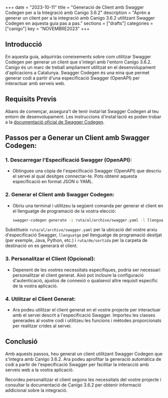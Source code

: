 +++
date         = "2023-10-11"
title        = "Generació de Client amb Swagger Codegen per a la Integració amb Canigo 3.6.2"
description  = "Aprèn a generar un client per a la integració amb Canigo 3.6.2 utilitzant Swagger Codegen en aquesta guia pas a pas."
sections     = ["drafts"]
categories   = ["canigo"]
key          = "NOVEMBRE2023"
+++

## Introducció

En aquesta guia, adquiriràs coneixements sobre com utilitzar Swagger Codegen per generar un client que s'integri amb l'entorn Canigo 3.6.2. Canigo és un marc de treball ampliament utilitzat en el desenvolupament d'aplicacions a Catalunya. Swagger Codegen és una eina que permet generar codi a partir d'una especificació Swagger (OpenAPI) per interactuar amb serveis web.

## Requisits Previs

Abans de començar, assegura't de tenir instal·lat Swagger Codegen al teu entorn de desenvolupament. Les instruccions d'instal·lació es poden trobar a la [documentació oficial de Swagger Codegen](https://swagger.io/tools/swagger-codegen/).

## Passos per a Generar un Client amb Swagger Codegen:

### 1. Descarregar l'Especificació Swagger (OpenAPI):

- Obtingues una còpia de l'especificació Swagger (OpenAPI) que descriu el servei al qual desitges connectar-te. Pots obtenir aquesta especificació en format JSON o YAML.

### 2. Generar el Client amb Swagger Codegen:

- Obriu una terminal i utilitzeu la següent comanda per generar el client en el llenguatge de programació de la vostra elecció:

  ```bash
  swagger-codegen generate -i ruta/al/archivo/swagger.yaml -l llenguatge -o ruta/de/sortida
  ```

Substitueix `ruta/al/archivo/swagger.yaml` per la ubicació del vostre arxiu d'especificació Swagger, `llenguatge` pel llenguatge de programació desitjat (per exemple, Java, Python, etc.) i `ruta/de/sortida` per la carpeta de destinació on es generarà el client.

### 3. Personalitzar el Client (Opcional):

- Depenent de les vostres necessitats específiques, podria ser necessari personalitzar el client generat. Això pot incloure la configuració d'autenticació, ajustos de connexió o qualsevol altre requisit específic de la vostra aplicació.

### 4. Utilitzar el Client Generat:

- Ara podeu utilitzar el client generat en el vostre projecte per interactuar amb el servei descrit a l'especificació Swagger. Importeu les classes generades al vostre codi i utilitzeu les funcions i mètodes proporcionats per realitzar crides al servei.

## Conclusió

Amb aquests passos, heu generat un client utilitzant Swagger Codegen que s'integra amb Canigo 3.6.2. Ara podeu aprofitar la generació automàtica de codi a partir de l'especificació Swagger per facilitar la interacció amb serveis web a la vostra aplicació.

Recordeu personalitzar el client segons les necessitats del vostre projecte i consultar la documentació de Canigo 3.6.2 per obtenir informació addicional sobre la integració.

